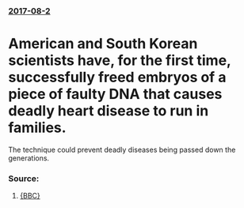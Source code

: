 ### [2017-08-2](/news/2017/08/2/index.md)

# American and South Korean scientists have, for the first time, successfully freed embryos of a piece of faulty DNA that causes deadly heart disease to run in families. 

The technique could prevent deadly diseases being passed down the generations.


### Source:

1. [{BBC}](http://www.bbc.com/news/health-40802147)
